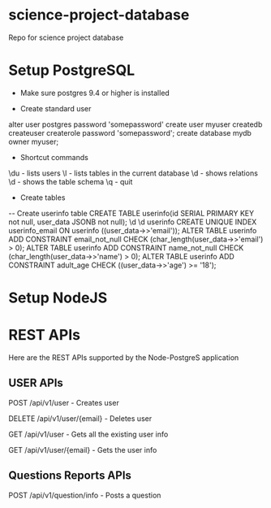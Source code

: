 # science-project-database
Repo for science project database

# Setup PostgreSQL

- Make sure postgres 9.4 or higher is installed

- Create standard user

alter user postgres password 'somepassword'
create user myuser createdb createuser createrole password 'somepassword';
create database mydb owner myuser;


- Shortcut commands

\du - lists users
\l - lists tables in the current database
\d - shows relations
\d <table> - shows the table schema
\q - quit

- Create tables

-- Create userinfo table
CREATE TABLE userinfo(id SERIAL PRIMARY KEY not null, user_data JSONB not null);
\d 
\d userinfo
CREATE UNIQUE INDEX userinfo_email ON userinfo ((user_data->>'email'));
ALTER TABLE userinfo ADD CONSTRAINT email_not_null CHECK (char_length(user_data->>'email') > 0);
ALTER TABLE userinfo ADD CONSTRAINT name_not_null CHECK (char_length(user_data->>'name') > 0);
ALTER TABLE userinfo ADD CONSTRAINT adult_age CHECK ((user_data->>'age') >= '18');


# Setup NodeJS



# REST APIs

Here are the REST APIs supported by the Node-PostgreS application

## USER APIs
POST /api/v1/user
   	- Creates user

DELETE /api/v1/user/{email}
	- Deletes user

GET /api/v1/user
	- Gets all the existing user info

GET /api/v1/user/{email}
	- Gets the user info

## Questions Reports APIs
POST /api/v1/question/info
	- Posts a question
